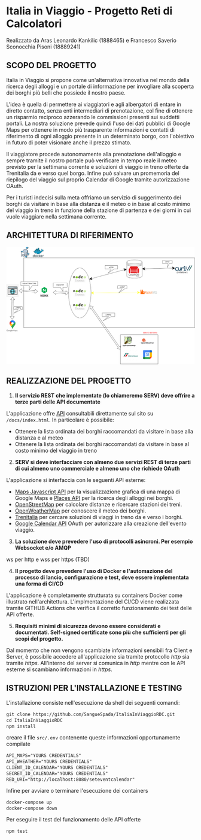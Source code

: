 # Italia in Viaggio - Progetto Reti di Calcolatori 
Realizzato da Aras Leonardo Kankilic (1888465) e Francesco Saverio Sconocchia Pisoni (18889241)

## SCOPO DEL PROGETTO

Italia in Viaggio si propone come un'alternativa innovativa nel mondo della ricerca degli alloggi e un portale di informazione per invogliare alla scoperta dei borghi più belli che possiede il nostro paese.

L'idea è quella di permettere ai viaggiatori e agli albergatori di entare in diretto contatto, senza enti intermediari di prenotazione, col fine di ottenere un risparmio reciproco azzerando le commissioni presenti sui suddetti portali. La nostra soluzione prevede quindi l'uso dei dati pubblici di Google Maps per ottenere in modo più trasparente informazioni e contatti di riferimento di ogni alloggio presente in un determinato borgo, con l'obiettivo in futuro di poter visionare anche il prezzo stimato.

Il viaggiatore procede autonomamente alla prenotazione dell'alloggio e sempre tramite il nostro portale può verificare in tempo reale il meteo previsto per la settimana corrente e soluzioni di viaggio in treno offerte da Trenitalia da e verso quel borgo. Infine può salvare un promemoria del riepilogo del viaggio sul proprio Calendar di Google tramite autorizzazione OAuth.

Per i turisti indecisi sulla meta offriamo un servizio di suggerimento dei borghi da visitare in base alla distanza e il meteo o in base al costo minimo del viaggio in treno in funzione della stazione di partenza e dei giorni in cui vuole viaggiare nella settimana corrente.

## ARCHITETTURA DI RIFERIMENTO
![plot](./src/public/media/diagramma_progetto_migliorato.png)

## REALIZZAZIONE DEL PROGETTO
1. **Il servizio REST che implementate (lo chiameremo SERV) deve offrire a terze parti delle API documentate**
  
  L'applicazione offre [API](https://github.com/SangueSpada/ItaliaInViaggioRDC/blob/main/src/apidoc/api.js) consultabili direttamente sul sito su `/docs/index.html`. In particolare è possibile:
   - Ottenere la lista ordinata dei borghi raccomandati da visitare in base alla distanza e al meteo
   - Ottenere la lista ordinata dei borghi raccomandati da visitare in base al costo minimo del viaggio in treno

2. **SERV si deve interfacciare con almeno due servizi REST di terze parti di cui almeno uno commerciale e almeno uno che richiede OAuth**
  
  L'applicazione si interfaccia con le seguenti API esterne:
  - [Maps Javascript API](https://developers.google.com/maps/documentation/javascript?hl=it) per la visualizzazione grafica di una mappa di Google Maps e [Places API](https://developers.google.com/maps/documentation/places/web-service?hl=it) per la ricerca degli alloggi nei borghi.
  - [OpenStreetMap](https://www.openstreetmap.org/#map=6/42.088/12.564) per calcolare distanze e ricercare stazioni dei treni.
  - [OpenWeatherMap](https://openweathermap.org/) per conoscere il meteo dei borghi.
  - [Trenitalia](https://www.lefrecce.it/Channels.Website.WEB/) per cercare soluzioni di viaggi in treno da e verso i borghi.
  - [Google Calendar API](https://developers.google.com/calendar/api/quickstart/nodejs?hl=it) OAuth per autorizzare alla creazione dell'evento viaggio.

3. **La soluzione deve prevedere l'uso di protocolli asincroni. Per esempio Websocket e/o AMQP**

ws per http e wss per https (TBD)

4. **Il progetto deve prevedere l'uso di Docker e l'automazione del processo di lancio, configurazione e test, deve essere implementata una forma di CI/CD**

L'applicazione è completamente strutturata su containers Docker come illustrato nell'architettura. L'implmentazione del CI/CD viene realizzata tramite GITHUB Actions che verifica il corretto funzionamento dei test delle API offerte.

5. **Requisiti minimi di sicurezza devono essere considerati e documentati. Self-signed certificate sono più che sufficienti per gli scopi del progetto.**

Dal momento che non vengono scambiate informazioni sensibili fra Client e Server, è possibile accedere all'applicazione sia tramite protocollo *http* sia tramite *https*. All'interno del server si comunica in *http* mentre con le API esterne si scambiano informazioni in *https*.

## ISTRUZIONI PER L'INSTALLAZIONE E TESTING
L'installazione consiste nell'esecuzione da shell dei seguenti comandi:
```
git clone https://github.com/SangueSpada/ItaliaInViaggioRDC.git
cd ItaliaInViaggioRDC
npm install
```
creare il file `src/.env` contenente queste informazioni opportunamente compilate
```
API_MAPS="YOURS CREDENTIALS"
API_WHEATHER="YOURS CREDENTIALS"
CLIENT_ID_CALENDAR="YOURS CREDENTIALS"
SECRET_ID_CALENDAR="YOURS CREDENTIALS"
RED_URI="http://localhost:8080/seteventcalendar"
```
Infine per avviare o terminare l'esecuzione dei containers
```
docker-compose up
docker-compose down
```

Per eseguire il test del funzionamento delle API offerte
```
npm test
```


